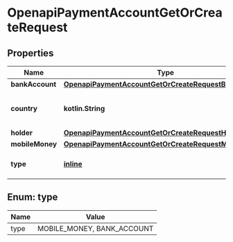 
# OpenapiPaymentAccountGetOrCreateRequest

## Properties
Name | Type | Description | Notes
------------ | ------------- | ------------- | -------------
**bankAccount** | [**OpenapiPaymentAccountGetOrCreateRequestBankAccount**](OpenapiPaymentAccountGetOrCreateRequestBankAccount.md) |  |  [optional]
**country** | **kotlin.String** | &lt;span style&#x3D;\&quot;color:#e95f6a;\&quot;&gt;required&lt;/span&gt;  The ISO 3166 alpha-2 country code in which the payment account is registered. |  [optional]
**holder** | [**OpenapiPaymentAccountGetOrCreateRequestHolder**](OpenapiPaymentAccountGetOrCreateRequestHolder.md) |  |  [optional]
**mobileMoney** | [**OpenapiPaymentAccountGetOrCreateRequestMobileMoney**](OpenapiPaymentAccountGetOrCreateRequestMobileMoney.md) |  |  [optional]
**type** | [**inline**](#Type) | &lt;span style&#x3D;\&quot;color:#e95f6a;\&quot;&gt;required&lt;/span&gt;  Either &#x60;MOBILE_MONEY&#x60; or &#x60;BANK_ACCOUNT&#x60; |  [optional]


<a id="Type"></a>
## Enum: type
Name | Value
---- | -----
type | MOBILE_MONEY, BANK_ACCOUNT



